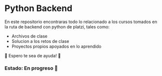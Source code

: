 # Python Backend
En este repositorio encontraras todo lo relacionado a los cursos tomados en la ruta de backend con python de platzi, tales como:
- Archivos de clase
- Solucion a los retos de clase
- Proyectos propios apoyados en lo aprendido

💚 Espero te sea de ayuda! 💚

### Estado: En progreso :hammer: 
